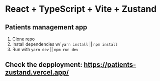 # React + TypeScript + Vite + Zustand

## Patients management app 

1. Clone repo
2. Install dependencies w/ ```yarn install``` || ```npm install```
3. Run with ```yarn dev``` || ```npm run dev```

## Check the depployment: https://patients-zustand.vercel.app/
